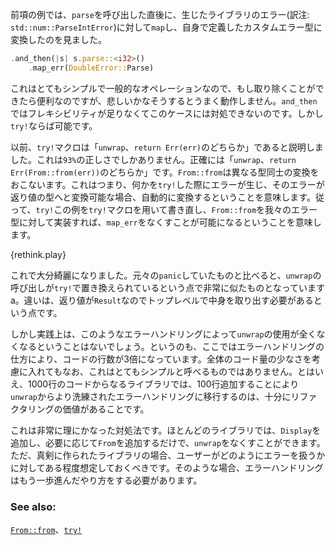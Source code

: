 <!-- If you will notice from the previous example, when we call `parse`, the immediate reaction
is to `map` the error from a library error into our new custom error type. -->
前項の例では、`parse`を呼び出した直後に、生じたライブラリのエラー(訳注: `std::num::ParseIntError`)に対して`map`し、自身で定義したカスタムエラー型に変換したのを見ました。

```rust
.and_then(|s| s.parse::<i32>()
    .map_err(DoubleError::Parse)
```

<!-- This is a very simple and also common operation so it would be convenient if eliding it
would work but alas, it does not. `and_then` is not sufficiently flexible that it can handle
this; `try!` is though. -->
これはとてもシンプルで一般的なオペレーションなので、もし取り除くことができたら便利なのですが、悲しいかなそうするとうまく動作しません。`and_then`ではフレキシビリティが足りなくてこのケースには対処できないのです。しかし`try!`ならば可能です。

<!-- `try!` has previously been explained as either `unwrap` or `return Err(err)` which is only
`93%` correct. It actually means `unwrap` or `return Err(From::from(err))`. Since `From::from`
is a conversion utility between different types, this means if you `try!` something where the
error is convertible to the return type, it will convert automatically. This means, if we
rewrite this example with `try!` when `From::from` is implemented for our error type,
the `map_err` will go away: -->
以前、`try!`マクロは「`unwrap`、`return Err(err)`のどちらか」であると説明しました。これは`93%`の正しさでしかありません。正確には「`unwrap`、`return Err(From::from(err))`のどちらか」です。`From::from`は異なる型同士の変換をおこないます。これはつまり、何かを`try!`した際にエラーが生じ、そのエラーが返り値の型へと変換可能な場合、自動的に変換するということを意味します。従って、`try!`この例を`try!`マクロを用いて書き直し、`From::from`を我々のエラー型に対して実装すれば、`map_err`をなくすことが可能になるということを意味します。

{rethink.play}

<!-- This is actually fairly clean now. If you compare it with the original `panic`, it is very similar
to replacing the `unwrap` calls with `try!` except that the return types are `Result` and so
they must be destructured at the top level. -->
これで大分綺麗になりました。元々の`panic`していたものと比べると、`unwrap`の呼び出しが`try!`で置き換えられているという点で非常に似たものとなっていますa。違いは、返り値が`Result`なのでトップレベルで中身を取り出す必要があるという点です。

<!-- However, do not expect error handling of this sort to replace all usage of `unwrap` in
practice. Error handling of this sort tripled our code line count and cannot really be
called simple even if this is heavily biased by the small code size. Indeed, moving a 1000 line
library from `unwrap` to more proper error handling might be feasible in an additional
100 lines of code though the necessary refractoring definitely would not be trivial. -->
しかし実践上は、このようなエラーハンドリングによって`unwrap`の使用が全くなくなるということはないでしょう。というのも、ここではエラーハンドリングの仕方により、コードの行数が3倍になっています。全体のコード量の少なさを考慮に入れてもなお、これはとてもシンプルと呼べるものではありません。とはいえ、1000行のコードからなるライブラリでは、100行追加することにより`unwrap`からより洗練されたエラーハンドリングに移行するのは、十分にリファクタリングの価値があることです。

<!-- This is a very reasonable place to be. Many libraries might get away with only
implementing `Display` and then adding `From` on an as needed basis. A serious library
though will have users with certain expections about how it should implement error handling.
In those cases, the error handling will need to be taken one step further. -->
これは非常に理にかなった対処法です。ほとんどのライブラリでは、`Display`を追加し、必要に応じて`From`を追加するだけで、`unwrap`をなくすことができます。ただ、真剣に作られたライブラリの場合、ユーザーがどのようにエラーを扱うかに対してある程度想定しておくべきです。そのような場合、エラーハンドリングはもう一歩進んだやり方をする必要があります。

### See also:

[`From::from`][from]、[`try!`][try]

[from]: http://doc.rust-lang.org/std/convert/trait.From.html
[try]: http://doc.rust-lang.org/std/macro.try!.html
